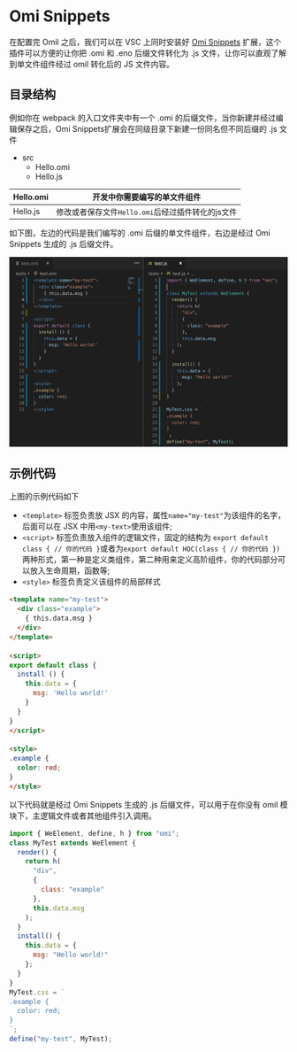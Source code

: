 # Omi Snippets

在配置完 Omil 之后，我们可以在 VSC 上同时安装好 [Omi Snippets](https://marketplace.visualstudio.com/items?itemName=Wscats.omi-snippets) 扩展，这个插件可以方便的让你把 .omi 和 .eno 后缀文件转化为 .js 文件，让你可以直观了解到单文件组件经过 omil 转化后的 JS 文件内容。

## 目录结构

例如你在 webpack 的入口文件夹中有一个 .omi 的后缀文件，当你新建并经过编辑保存之后，Omi Snippets扩展会在同级目录下新建一份同名但不同后缀的 .js 文件

- src
  - Hello.omi
  - Hello.js

|Hello.omi|开发中你需要编写的单文件组件|
|-|-|
|Hello.js|修改或者保存文件`Hello.omi`后经过插件转化的js文件|

如下图，左边的代码是我们编写的 .omi 后缀的单文件组件，右边是经过 Omi Snippets 生成的 .js 后缀文件。

<img src="../images/transfer.png" />


## 示例代码

上图的示例代码如下

- `<template>` 标签负责放 JSX 的内容，属性`name="my-test"`为该组件的名字，后面可以在 JSX 中用`<my-text>`使用该组件;
- `<script>` 标签负责放入组件的逻辑文件，固定的结构为 `export default class { // 你的代码 }`或者为`export default HOC(class { // 你的代码 })`两种形式，第一种是定义类组件，第二种用来定义高阶组件，你的代码部分可以放入生命周期，函数等;
- `<style>` 标签负责定义该组件的局部样式

```html
<template name="my-test">
  <div class="example">
    { this.data.msg }
  </div>
</template>

<script>
export default class {
  install () {
    this.data = {
      msg: 'Hello world!'
    }
  }
}
</script>

<style>
.example {
  color: red;
}
</style>
```
以下代码就是经过 Omi Snippets 生成的 .js 后缀文件，可以用于在你没有 omil 模块下，主逻辑文件或者其他组件引入调用。
```js
import { WeElement, define, h } from "omi";
class MyTest extends WeElement {
  render() {
    return h(
      "div",
      {
        class: "example"
      },
      this.data.msg
    );
  }
  install() {
    this.data = {
      msg: "Hello world!"
    };
  }
}
MyTest.css = `
.example {
  color: red;
}
`;
define("my-test", MyTest);
```
